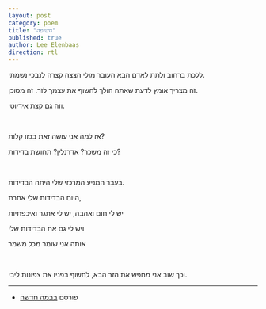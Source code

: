 ```yaml
---
layout: post
category: poem
title: "חשיפה"
published: true
author: Lee Elenbaas
direction: rtl
---
```

ללכת ברחוב ולתת לאדם הבא העובר מולי הצצה קצרה לנבכי נשמתי.

זה מצריך אומץ לדעת שאתה הולך לחשוף את עצמך לזר. זה מסוכן.

וזה גם קצת אידיוטי.

<br>

אז למה אני עושה זאת בכזו קלות?

כי זה משכר? אדרנלין? תחושת בדידות?

<br>

בעבר המניע המרכזי שלי היתה הבדידות.

היום הבדידות שלי אחרת,

יש לי חום ואהבה, יש לי אתגר ואיכפתיות

ויש לי גם את הבדידות שלי

אותה אני שומר מכל משמר

<br>

וכך שוב אני מחפש את הזר הבא, לחשוף בפניו את צפונות ליבי.

-------------------
- פורסם [בבמה חדשה](http://stage.co.il/Stories/537356166)
